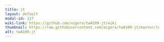 ```yaml
---
title: jt
layout: default
modal-id: 117
wiki-link: https://github.com/aigora/twA109-jt/wiki
thumbnail: https://raw.githubusercontent.com/aigora/twA109-jt/master/logo.png
alt: twA109-jt
---
```

